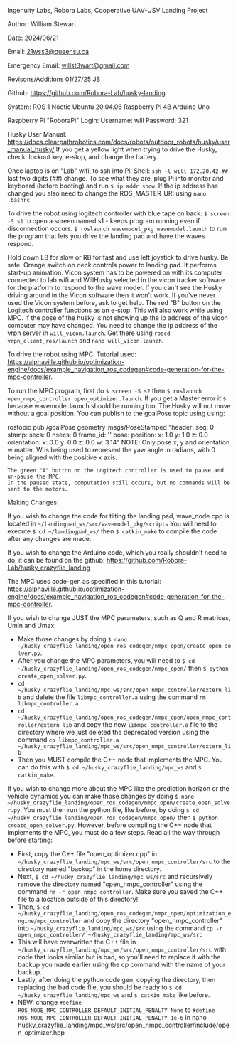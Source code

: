 Ingenuity Labs, Robora Labs, Cooperative UAV-USV Landing Project

Author: William Stewart

Date: 2024/06/21

Email: 21wss3@queensu.ca

Emergency Email: willst3wart@gmail.com

Revisons/Additions 01/27/25 JS

Github:
https://github.com/Robora-Lab/husky-landing

System:
  ROS 1 Noetic
  Ubuntu 20.04.06
  Raspberry Pi 4B
  Arduino Uno

Raspberry Pi "RoboraPi" Login:
  Username: will
  Password: 321

Husky User Manual:
https://docs.clearpathrobotics.com/docs/robots/outdoor_robots/husky/user_manual_husky/
If you get a yellow light when trying to drive the Husky, check: lockout key, e-stop, and change the battery.

Once laptop is on "Lab" wifi, to ssh into Pi:
  Shell: `ssh -l will 172.20.42.##`               last two digits (##) change. To see what they are, plug Pi into monitor and keyboard (before booting) and run `$ ip addr show`. If the ip address has changed you also need to change the ROS_MASTER_URI using `nano .bashrc` 


To drive the robot using logitech controller with blue tape on back:
  `$ screen -S s1`                                to open a screen named s1 - keeps program running even if disconnection occurs.
  `$ roslaunch wavemodel_pkg wavemodel.launch`    to run the program that lets you drive the landing pad and have the waves respond.

  Hold down LB for slow or RB for fast and use left joystick to drive husky. Be safe.
  Orange switch on deck controls power to landing pad. It performs start-up animation.
  Vicon system has to be powered on with its computer connected to lab wifi and WillHusky selected in the vicon tracker software for the platform to respond to the wave model.
  If you can't see the Husky driving around in the Vicon software then it won't work. If you've never used the Vicon system before, ask to get help.
  The red "B" button on the Logitech controller functions as an e-stop. This will also work while using MPC. If the pose of the husky is not showing up the ip address of the vicon computer may have changed. You need to change the ip address of the vrpn server in `will_vicon.launch`. Get there using `roscd vrpn_client_ros/launch` and `nano will_vicon.launch`.

To drive the robot using MPC:
  Tutorial used:
  https://alphaville.github.io/optimization-engine/docs/example_navigation_ros_codegen#code-generation-for-the-mpc-controller.

  To run the MPC program, first do `$ screen -S s2` then `$ roslaunch open_nmpc_controller open_optimizer.launch`.
  If you get a Master error it's because wavemodel.launch should be running too.
  The Husky will not move without a goal position. You can publish to the goalPose topic using using:

  rostopic pub /goalPose geometry_msgs/PoseStamped "header:
  seq: 0
  stamp:
    secs: 0
    nsecs: 0
  frame_id: ''
pose:
  position:
    x: 1.0
    y: 1.0
    z: 0.0
  orientation:
    x: 0.0
    y: 0.0
    z: 0.0
    w: 3.14"
    NOTE: Only pose x, y and orientation w matter. W is being used to represent the yaw angle in radians, with 0 being aligned with the positive x axis.

    The green "A" button on the Logitech controller is used to pause and un-pause the MPC.
    In the paused state, computation still occurs, but no commands will be sent to the motors.

Making Changes:

  If you wish to change the code for tilting the landing pad, wave_node.cpp is located in `~/landingpad_ws/src/wavemodel_pkg/scripts`
  You will need to execute `$ cd ~/landingpad_ws/` then `$ catkin_make` to compile the code after any changes are made.

  If you wish to change the Arduino code, which you really shouldn't need to do, it can be found on the github:
  https://github.com/Robora-Lab/husky_crazyflie_landing

  The MPC uses code-gen as specified in this tutorial: https://alphaville.github.io/optimization-engine/docs/example_navigation_ros_codegen#code-generation-for-the-mpc-controller.

  If you wish to change JUST the MPC parameters, such as Q and R matrices, Umin and Umax: 
  * Make those changes by doing `$ nano ~/husky_crazyflie_landing/open_ros_codegen/nmpc_open/create_open_solver.py`.
  * After you change the MPC parameters, you will need to `$ cd ~/husky_crazyflie_landing/open_ros_codegen/nmpc_open/` then `$ python create_open_solver.py`.
  * `cd ~/husky_crazyflie_landing/mpc_ws/src/open_nmpc_controller/extern_lib` and delete the file `libmpc_controller.a` using the command `rm libmpc_controller.a`
  * `cd ~/husky_crazyflie_landing/open_ros_codegen/nmpc_open/open_nmpc_controller/extern_lib` and copy the new `libmpc_controller.a` file to the directory where we just deleted the deprecated version using the command `cp libmpc_controller.a ~/husky_crazyflie_landing/mpc_ws/src/open_nmpc_controller/extern_lib`
  * Then you MUST compile the C++ node that implements the MPC.
  You can do this with `$ cd ~/husky_crazyflie_landing/mpc_ws` and `$ catkin_make`.

  If you wish to change more about the MPC like the prediction horizon or the vehicle dynamics you can make those changes by doing `$ nano ~/husky_crazyflie_landing/open_ros_codegen/nmpc_open/create_open_solver.py`.
  You must then run the python file, like before, by doing `$ cd ~/husky_crazyflie_landing/open_ros_codegen/nmpc_open/` then `$ python create_open_solver.py`.
  However, before compiling the C++ node that implements the MPC, you must do a few steps. Read all the way through before starting:
  * First, copy the C++ file "open_optimizer.cpp" in `~/husky_crazyflie_landing/mpc_ws/src/open_nmpc_controller/src` to the directory named "backup" in the home directory.
  * Next, `$ cd ~/husky_crazyflie_landing/mpc_ws/src` and recursively remove the directory named "open_nmpc_controller" using the command `rm -r open_nmpc_controller`. Make sure you saved the C++ file to a location outside of this directory!
  * Then, `$ cd ~/husky_crazyflie_landing/open_ros_codegen/nmpc_open/optimization_engine/mpc_controller` and copy the directory "open_nmpc_controller" into `~/husky_crazyflie_landing/mpc_ws/src` using the command `cp -r open_nmpc_controller/ ~/husky_crazyflie_landing/mpc_ws/src`
  * This will have overwritten the C++ file in `~/husky_crazyflie_landing/mpc_ws/src/open_nmpc_controller/src` with code that looks similar but is bad, so you'll need to replace it with the backup you made earlier using the cp command with the name of your backup.
  * Lastly, after doing the python code gen, copying the directory, then replacing the bad code file, you should be ready to `$ cd ~/husky_crazyflie_landing/mpc_ws` and `$ catkin_make` like before.
  * NEW: change `#define ROS_NODE_MPC_CONTROLLER_DEFAULT_INITIAL_PENALTY None` to `#define ROS_NODE_MPC_CONTROLLER_DEFAULT_INITIAL_PENALTY 1e-6` in nano husky_crazyflie_landing/mpc_ws/src/open_nmpc_controller/include/open_optimizer.hpp
